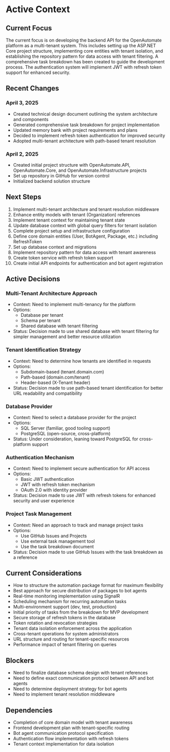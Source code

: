 # Active Context

## Current Focus
The current focus is on developing the backend API for the OpenAutomate platform as a multi-tenant system. This includes setting up the ASP.NET Core project structure, implementing core entities with tenant isolation, and establishing the repository pattern for data access with tenant filtering. A comprehensive task breakdown has been created to guide the development process. The authentication system will implement JWT with refresh token support for enhanced security.

## Recent Changes
### April 3, 2025
- Created technical design document outlining the system architecture and components
- Generated comprehensive task breakdown for project implementation
- Updated memory bank with project requirements and plans
- Decided to implement refresh token authentication for improved security
- Adopted multi-tenant architecture with path-based tenant resolution

### April 2, 2025
- Created initial project structure with OpenAutomate.API, OpenAutomate.Core, and OpenAutomate.Infrastructure projects
- Set up repository in GitHub for version control
- Initialized backend solution structure

## Next Steps
1. Implement multi-tenant architecture and tenant resolution middleware
2. Enhance entity models with tenant (Organization) references
3. Implement tenant context for maintaining tenant state
4. Update database context with global query filters for tenant isolation
5. Complete project setup and infrastructure configuration
6. Define core domain entities (User, BotAgent, Package, etc.) including RefreshToken
7. Set up database context and migrations
8. Implement repository pattern for data access with tenant awareness
9. Create token service with refresh token support
10. Create initial API endpoints for authentication and bot agent registration

## Active Decisions
### Multi-Tenant Architecture Approach
- Context: Need to implement multi-tenancy for the platform
- Options:
  - Database per tenant
  - Schema per tenant
  - Shared database with tenant filtering
- Status: Decision made to use shared database with tenant filtering for simpler management and better resource utilization

### Tenant Identification Strategy
- Context: Need to determine how tenants are identified in requests
- Options:
  - Subdomain-based (tenant.domain.com)
  - Path-based (domain.com/tenant)
  - Header-based (X-Tenant header)
- Status: Decision made to use path-based tenant identification for better URL readability and compatibility

### Database Provider
- Context: Need to select a database provider for the project
- Options: 
  - SQL Server (familiar, good tooling support)
  - PostgreSQL (open-source, cross-platform)
- Status: Under consideration, leaning toward PostgreSQL for cross-platform support

### Authentication Mechanism
- Context: Need to implement secure authentication for API access
- Options:
  - Basic JWT authentication
  - JWT with refresh token mechanism
  - OAuth 2.0 with identity provider
- Status: Decision made to use JWT with refresh tokens for enhanced security and user experience

### Project Task Management
- Context: Need an approach to track and manage project tasks
- Options:
  - Use GitHub Issues and Projects
  - Use external task management tool
  - Use the task breakdown document
- Status: Decision made to use GitHub Issues with the task breakdown as a reference

## Current Considerations
- How to structure the automation package format for maximum flexibility
- Best approach for secure distribution of packages to bot agents
- Real-time monitoring implementation using SignalR
- Scheduling mechanism for recurring automation tasks
- Multi-environment support (dev, test, production)
- Initial priority of tasks from the breakdown for MVP development
- Secure storage of refresh tokens in the database
- Token rotation and revocation strategies
- Tenant data isolation enforcement across the application
- Cross-tenant operations for system administrators
- URL structure and routing for tenant-specific resources
- Performance impact of tenant filtering on queries

## Blockers
- Need to finalize database schema design with tenant references
- Need to define exact communication protocol between API and bot agents
- Need to determine deployment strategy for bot agents
- Need to implement tenant resolution middleware

## Dependencies
- Completion of core domain model with tenant awareness
- Frontend development plan with tenant-specific routing
- Bot agent communication protocol specification
- Authentication flow implementation with refresh tokens
- Tenant context implementation for data isolation 